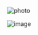 ![photo](https://github.com/satishgupta2/AnimationCuboid/assets/126942680/509921ba-7c74-48af-a322-704bb7d0072f)

![image](https://github.com/satishgupta2/AnimationCuboid/assets/126942680/4907a627-a7b7-4c16-9930-b9923dea48e6)


